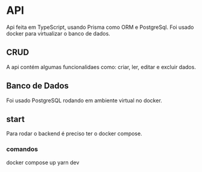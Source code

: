# API
Api feita em TypeScript, usando Prisma como ORM e PostgreSql. Foi usado docker para virtualizar o banco de dados.

## CRUD
A api contém algumas funcionalidaes como: criar, ler, editar e excluir dados.

## Banco de Dados
Foi usado PostgreSQL rodando em ambiente virtual no docker.

## start
Para rodar o backend é preciso ter o docker compose.
### comandos
docker compose up
yarn dev
